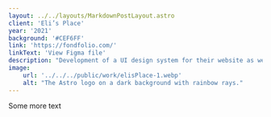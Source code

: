 ```yaml
---
layout: ../../layouts/MarkdownPostLayout.astro
client: 'Eli’s Place'
year: '2021'
background: '#CEF6FF'
link: 'https://fondfolio.com/'
linkText: 'View Figma file'
description: "Development of a UI design system for their website as well as guidance on copywriting and content creation. "
image:
    url: '../../../public/work/elisPlace-1.webp'
    alt: "The Astro logo on a dark background with rainbow rays."
---
```

Some more text